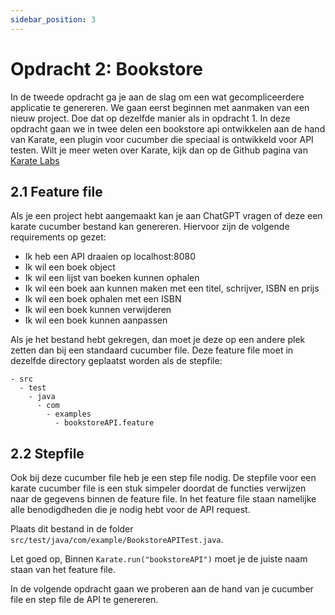 ```yaml
---
sidebar_position: 3
---
```


# Opdracht 2: Bookstore

In de tweede opdracht ga je aan de slag om een wat gecompliceerdere applicatie te genereren. We gaan eerst beginnen met
aanmaken van een nieuw project. Doe dat op dezelfde manier als in opdracht 1.
In deze opdracht gaan we in twee delen een bookstore api ontwikkelen aan de hand van Karate, een plugin voor cucumber
die speciaal is ontwikkeld voor API testen. Wilt je meer weten over Karate, kijk dan op de Github pagina
van [Karate Labs](https://github.com/karatelabs/karate)

## 2.1 Feature file

Als je een project hebt aangemaakt kan je aan ChatGPT vragen of deze een karate cucumber bestand kan genereren.
Hiervoor zijn de volgende requirements op gezet:

- Ik heb een API draaien op localhost:8080
- Ik wil een boek object
- Ik wil een lijst van boeken kunnen ophalen
- Ik wil een boek aan kunnen maken met een titel, schrijver, ISBN en prijs
- Ik wil een boek ophalen met een ISBN
- Ik wil een boek kunnen verwijderen
- Ik wil een boek kunnen aanpassen

Als je het bestand hebt gekregen, dan moet je deze op een andere plek zetten dan bij een standaard cucumber file. Deze feature file moet in dezelfde directory geplaatst worden als de stepfile:
```
- src
  - test
    - java
      - com
        - examples
          - bookstoreAPI.feature
```

## 2.2 Stepfile

Ook bij deze cucumber file heb je een step file nodig. De stepfile voor een karate cucumber file is een stuk simpeler
doordat de functies verwijzen naar de gegevens binnen de feature file.
In het feature file staan namelijke alle benodigdheden die je nodig hebt voor de API request.

Plaats dit bestand in de folder `src/test/java/com/example/BookstoreAPITest.java`.

Let goed op, Binnen `Karate.run("bookstoreAPI")` moet je de juiste naam staan van het feature file.

In de volgende opdracht gaan we proberen aan de hand van je cucumber file en step file de API te genereren.

